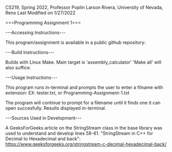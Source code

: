 CS219, Spring 2022, Professor Poplin
Larson Rivera, University of Nevada, Reno
Last Modified on 1/27/2022

===Programming Assignment 1===

---Accessing Instructions---

This program/assignment is available in a public github repository: 



---Build Instructions---

Builds with Linux Make. Main target is 'assembly_calculator'
    'Make all' will also suffice.



---Usage Instructions---

This program runs in-terminal and prompts the user to enter a filname with extension:
    EX: tester.txt, or Programming-Assignment-1.txt

The program will continue to prompt for a filename until it finds one it can open succesfully. Results displayed in-terminal.



---Sources Used in Development---

A GeeksForGeeks article on the StringStream class in the base library was used to understand and develop lines 58-61.
    "StringStream in C++ for Decimal to Hexadecimal and back": https://www.geeksforgeeks.org/stringstream-c-decimal-hexadecimal-back/
